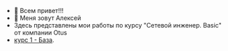 - 👋 Всем привет!!!
- 👀 Меня зовут Алексей
- Здесь представлены мои работы по курсу "Сетевой инженер. Basic" от компании Otus
- [курс 1 - База](Basic/README.md).

<!---
AlexeyKislitsyn/AlexeyKislitsyn is a ✨ special ✨ repository because its `README.md` (this file) appears on your GitHub profile.
You can click the Preview link to take a look at your changes.
--->
